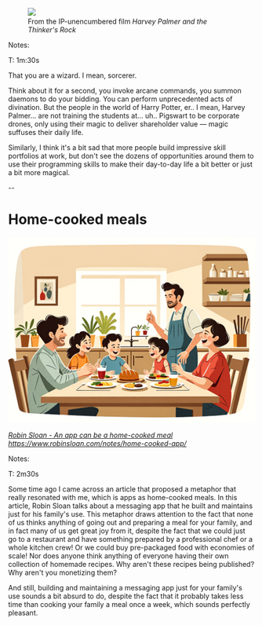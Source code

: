 <div class="centered-container">
<figure>
<img src="images/generated/sorcerer_harvey_upscaled.png"
     class="splash"
     />
<figcaption class="smallcaption">From the IP-unencumbered film <i>Harvey Palmer and the Thinker's Rock</i></figcaption>
</figure>
</div>

Notes:

T: 1m:30s

That you are a wizard. I mean, sorcerer.

Think about it for a second, you invoke arcane commands, you summon daemons to do your bidding. You can perform unprecedented acts of divination. But the people in the world of Harry Potter, er.. I mean, Harvey Palmer... are not training the students at... uh.. Pigswart to be corporate drones, only using their magic to deliver shareholder value — magic suffuses their daily life.

Similarly, I think it's a bit sad that more people build impressive skill portfolios at work, but don't see the dozens of opportunities around them to use their programming skills to make their day-to-day life a bit better or just a bit more magical.

--

# Home-cooked meals

<div class="centered-container">
<img src="images/generated/home_cooked_meal_illustration.png"
     class="splash"
     />

<i><a href="https://www.robinsloan.com/notes/home-cooked-app/">Robin Sloan - An app can be a home-cooked meal</a></i>
<i>https://www.robinsloan.com/notes/home-cooked-app/</i>
</div>

Notes:

T: 2m30s

Some time ago I came across an article that proposed a metaphor that really resonated with me, which is apps as home-cooked meals. In this article, Robin Sloan talks about a messaging app that he built and maintains just for his family's use. This metaphor draws attention to the fact that none of us thinks anything of going out and preparing a meal for your family, and in fact many of us get great joy from it, despite the fact that we could just go to a restaurant and have something prepared by a professional chef or a whole kitchen crew! Or we could buy pre-packaged food with economies of scale! Nor does anyone think anything of everyone having their own collection of homemade recipes. Why aren't these recipes being published? Why aren't you monetizing them?

And still, building and maintaining a messaging app just for your family's use sounds a bit absurd to do, despite the fact that it probably takes less time than cooking your family a meal once a week, which sounds perfectly pleasant.
